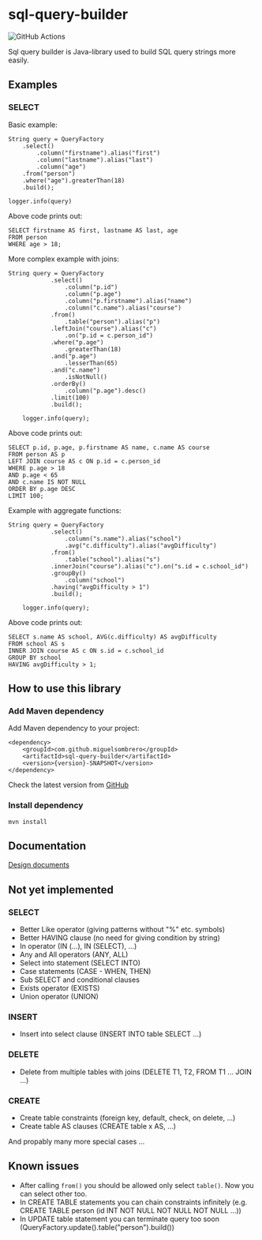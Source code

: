 # sql-query-builder

![GitHub Actions](https://github.com/MiguelSombrero/sql-query-builder/workflows/Java%20CI%20with%20Maven/badge.svg)

Sql query builder is Java-library used to build SQL query strings more easily.

## Examples

### SELECT

Basic example:

    String query = QueryFactory
        .select()
            .column("firstname").alias("first")
            .column("lastname").alias("last")
            .column("age")
        .from("person")
        .where("age").greaterThan(18)
        .build();

    logger.info(query)
    
Above code prints out:

    SELECT firstname AS first, lastname AS last, age
    FROM person
    WHERE age > 18;

More complex example with joins:

    String query = QueryFactory
                .select()
                    .column("p.id")
                    .column("p.age")
                    .column("p.firstname").alias("name")
                    .column("c.name").alias("course")
                .from()
                    .table("person").alias("p")
                .leftJoin("course").alias("c")
                    .on("p.id = c.person_id")
                .where("p.age")
                    .greaterThan(18)
                .and("p.age")
                    .lesserThan(65)
                .and("c.name")
                    .isNotNull()
                .orderBy()
                    .column("p.age").desc()
                .limit(100)
                .build();

        logger.info(query);

Above code prints out:

    SELECT p.id, p.age, p.firstname AS name, c.name AS course
    FROM person AS p
    LEFT JOIN course AS c ON p.id = c.person_id
    WHERE p.age > 18
    AND p.age < 65
    AND c.name IS NOT NULL
    ORDER BY p.age DESC
    LIMIT 100;

Example with aggregate functions:

    String query = QueryFactory
                .select()
                    .column("s.name").alias("school")
                    .avg("c.difficulty").alias("avgDifficulty")
                .from()
                    .table("school").alias("s")
                .innerJoin("course").alias("c").on("s.id = c.school_id")
                .groupBy()
                    .column("school")
                .having("avgDifficulty > 1")
                .build();

        logger.info(query);

Above code prints out:

    SELECT s.name AS school, AVG(c.difficulty) AS avgDifficulty
    FROM school AS s
    INNER JOIN course AS c ON s.id = c.school_id
    GROUP BY school
    HAVING avgDifficulty > 1;

## How to use this library

### Add Maven dependency

Add Maven dependency to your project:

    <dependency>
        <groupId>com.github.miguelsombrero</groupId>
        <artifactId>sql-query-builder</artifactId>
        <version>{version}-SNAPSHOT</version>
    </dependency>

Check the latest version from [GitHub](https://github.com/MiguelSombrero/sql-query-builder) 

### Install dependency 

    mvn install

## Documentation

[Design documents](https://github.com/MiguelSombrero/sql-query-builder/tree/develop/docs/design.md)

## Not yet implemented

### SELECT
- Better Like operator (giving patterns without "%" etc. symbols)
- Better HAVING clause (no need for giving condition by string)
- In operator (IN (...), IN (SELECT), ...)
- Any and All operators (ANY, ALL)
- Select into statement (SELECT INTO)
- Case statements (CASE - WHEN, THEN)
- Sub SELECT and conditional clauses
- Exists operator (EXISTS)
- Union operator (UNION)

### INSERT
- Insert into select clause (INSERT INTO table SELECT ...)

### DELETE
- Delete from multiple tables with joins (DELETE T1, T2, FROM T1 ... JOIN ...)

### CREATE
- Create table constraints (foreign key, default, check, on delete, ...)
- Create table AS clauses (CREATE table x AS, ...)

And propably many more special cases ...

## Known issues

- After calling `from()` you should be allowed only select `table()`. Now you can select other too. 
- In CREATE TABLE statements you can chain constraints infinitely (e.g. CREATE TABLE person (id INT NOT NULL NOT NULL NOT NULL ...))
- In UPDATE table statement you can terminate query too soon (QueryFactory.update().table("person").build())
